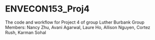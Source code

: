 # ENVECON153_Proj4
 The code and workflow for Project 4 of group Luther Burbank
 Group Members: Nancy Zhu, Avani Agarwal, Laure Ho, Allison Nguyen, Cortez Rush, Karman Sohal

